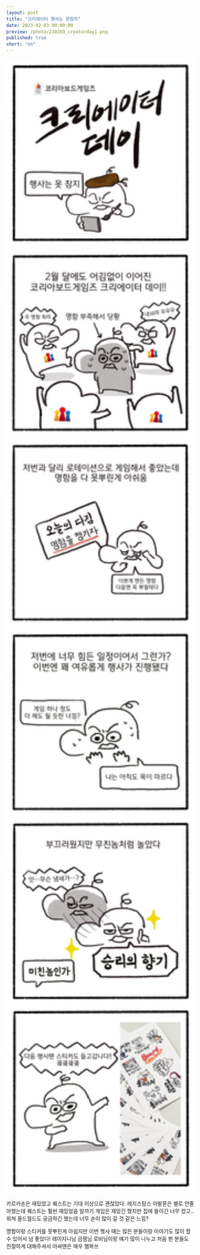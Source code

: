 ```yaml
---
layout: post
title: "크리에이터 행사는 못참지"
date: 2023-02-03 00:00:00
preview: /photo/230203_creatorday1.png
published: true
short: "on"
---
```


<img src="/photo/230203_creatorday.JPG" width="1000">


카르카손은 재밌었고
퀘스트는 기대 이상으로 괜찮았다.
레지스탕스 아발론은 별로 안졸아했는데 퀘스트는 훨씬 재밌었음
알까기 게임은 재밌긴 했지만 집에 들이긴 너무 컸고..
위쳐 올드월드도 궁금하긴 했는데 너무 손이 많이 갈 것 같은 느낌?

명함이랑 스티커를 못뿌린게 아쉽지만 이번 행사 때는 많은 분들이랑 이야기도 많이 할 수 있어서 넘 좋았다!
레이지니님 곰잼님 로비님이랑 얘기 많이 나누고 처음 뵌 분들도 친절하게 대해주셔서 아싸맨은 매우 햄복쓰
